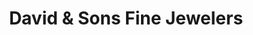 ---
title: "David & Sons Fine Jewelers"
url: /san-diego/david-and-sons-fine-jewelers/
shop: jewelry
---
